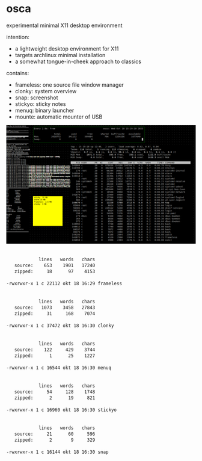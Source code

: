 # osca

experimental minimal X11 desktop environment

intention:
* a lightweight desktop environment for X11
* targets archlinux minimal installation
* a somewhat tongue-in-cheek approach to classics

contains:
* frameless: one source file window manager
* clonky: system overview
* snap: screenshot
* stickyo: sticky notes
* menuq: binary launcher
* mounte: automatic mounter of USB

![screenshot](screenshots/frameless-archlinux-1.png)

```

            lines   words   chars
   source:    653    1901   17240
   zipped:     18      97    4153

-rwxrwxr-x 1 c 22112 okt 18 16:29 frameless


            lines   words   chars
   source:   1073    3458   27843
   zipped:     31     168    7074

-rwxrwxr-x 1 c 37472 okt 18 16:30 clonky


            lines   words   chars
   source:    122     429    3744
   zipped:      1      25    1227

-rwxrwxr-x 1 c 16544 okt 18 16:30 menuq


            lines   words   chars
   source:     54     128    1748
   zipped:      2      19     821

-rwxrwxr-x 1 c 16960 okt 18 16:30 stickyo


            lines   words   chars
   source:     21      60     596
   zipped:      2       9     329

-rwxrwxr-x 1 c 16144 okt 18 16:30 snap

```
